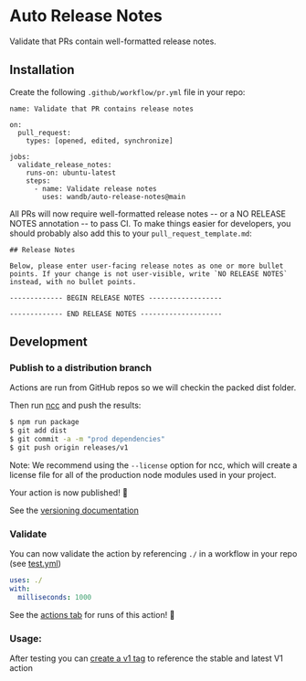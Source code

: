 # Auto Release Notes

Validate that PRs contain well-formatted release notes.

## Installation

Create the following `.github/workflow/pr.yml` file in your repo:

```
name: Validate that PR contains release notes

on:
  pull_request:
    types: [opened, edited, synchronize]

jobs:
  validate_release_notes:
    runs-on: ubuntu-latest
    steps:
      - name: Validate release notes
        uses: wandb/auto-release-notes@main
```

All PRs will now require well-formatted release notes -- or a NO RELEASE NOTES annotation --
to pass CI. To make things easier for developers, you should probably also add this to your
`pull_request_template.md`:

```
## Release Notes

Below, please enter user-facing release notes as one or more bullet points. If your change is not user-visible, write `NO RELEASE NOTES` instead, with no bullet points.

------------- BEGIN RELEASE NOTES ------------------

------------- END RELEASE NOTES --------------------
```


## Development
### Publish to a distribution branch

Actions are run from GitHub repos so we will checkin the packed dist folder. 

Then run [ncc](https://github.com/zeit/ncc) and push the results:
```bash
$ npm run package
$ git add dist
$ git commit -a -m "prod dependencies"
$ git push origin releases/v1
```

Note: We recommend using the `--license` option for ncc, which will create a license file for all of the production node modules used in your project.

Your action is now published! :rocket: 

See the [versioning documentation](https://github.com/actions/toolkit/blob/master/docs/action-versioning.md)

### Validate

You can now validate the action by referencing `./` in a workflow in your repo (see [test.yml](.github/workflows/test.yml))

```yaml
uses: ./
with:
  milliseconds: 1000
```

See the [actions tab](https://github.com/actions/typescript-action/actions) for runs of this action! :rocket:

### Usage:

After testing you can [create a v1 tag](https://github.com/actions/toolkit/blob/master/docs/action-versioning.md) to reference the stable and latest V1 action
